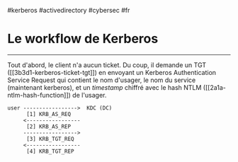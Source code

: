 #kerberos #activedirectory #cybersec #fr 
# Le workflow de Kerberos
---
Tout d'abord, le client n'a aucun ticket. Du coup, il demande un TGT ([[3b3d1-kerberos-ticket-tgt]]) en envoyant un Kerberos Authentication Service Request qui contient le nom d'usager, le nom du service (maintenant kerberos), et un _timestamp_ chiffré avec le hash NTLM ([[2a1a-ntlm-hash-function]]) de l'usager. 

```
user ----------------->  KDC (DC)
	  [1] KRB_AS_REQ
	 <-----------------
	  [2] KRB_AS_REP   
	 -----------------> 
	  [3] KRB_TGT_REQ
	 <-----------------
	  [4] KRB_TGT_REP   
```
